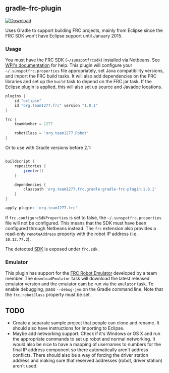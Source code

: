 ## gradle-frc-plugin

[![Download](https://api.bintray.com/packages/ben-navetta/gradle-plugins/gradle-frc-plugin/images/download.svg)](https://bintray.com/ben-navetta/gradle-plugins/gradle-frc-plugin/_latestVersion)

Uses Gradle to support building FRC projects, mainly from Eclipse since the FRC
SDK won't have Eclipse support until January 2015.

### Usage

You must have the FRC SDK (`~/sunspotfrcsdk`) installed via Netbeans. See
[WPI's documentation](http://wpilib.screenstepslive.com/s/3120/m/7885/l/79405-installing-the-java-development-tools)
for help. This plugin will configure your `~/.sunspotfrc.properties` file
appropriately, set Java compatibility versions, and import the FRC build tasks. It will also add dependencies on
the FRC libraries and set up the `build` task to depend on the FRC jar task.
If the Eclipse plugin is applied, this will also set up source and Javadoc
locations.

```groovy
plugins {
	id "eclipse"
	id "org.team1277.frc" version "1.0.1"
}

frc {
    teamNumber = 1277

    robotClass = 'org.team1277.Robot'
}
```

Or to use with Gradle versions before 2.1:

```groovy

buildscript {
    repositories {
        jcenter()
    }

    dependencies {
        classpath 'org.team1277.frc.gradle:gradle-frc-plugin:1.0.1'
    }
}

apply plugin: 'org.team1277.frc'

```

If `frc.configureSdkProperties` is set to false, the `~/.sunspotfrc.properties`
file will not be configured. This means that the SDK must have been configured
through Netbeans instead. The `frc` extension also provides a read-only
`remoteAddress` property with the robot IP address (i.e. `10.12.77.2`).

The detected [SDK](src/main/groovy/org/team1277/frc/gradle/SDK.groovy) is
exposed under `frc.sdk`.

### Emulator

This plugin has support for the [FRC Robot Emulator](https://github.com/itsZN/FRC-Robot-Emulator) developed by a team
member. The `downloadEmulator` task will download the latest released emulator version and the emulator cam be run via
the `emulator` task. To enable debugging, pass `--debug-jvm` on the Gradle command line. Note that the `frc.robotClass`
property must be set.

## TODO

* Create a separate sample project that people can clone and rename. It should
  also have instructions for importing to Eclipse.
* Maybe add networking support. Check if it's Windows or OS X and run the
  appropriate commands to set up robot and normal networking. It would also be
  nice to have a mapping of usernames to numbers for the final IP address
  component so there automatically aren't address conflicts. There should also
  be a way of forcing the driver station address and making sure that reserved
  addresses (robot, driver station) aren't used.
